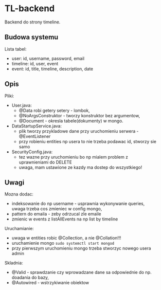 # TL-backend
Backend do strony timeline.

## Budowa systemu
Lista tabel:
- user: id, username, password, email
- timeline: id, user, event
- event: id, title, timeline, description, date

## Opis
Pliki:
- User.java:
  - @Data robi getery setery - lombok,
  - @NoArgsConstruktor - tworzy konstruktor bez argumentow,
  - @Document - okresla tabele(dokumenty) w mongo.
- DataStartupService.java:
  - plik tworzy przykladowe dane przy uruchomieniu serwera - @EventListener
  - przy robieniu entities np usera to nie trzeba podawac id, stworzy sie samo
- SecurityConfig.java:
  - tez wazne przy uruchomieniu bo np mialem problem z uprawnieniami do DELETE
  - uwaga, mam ustawione ze kazdy ma dostep do wszystkiego!
  
  
## Uwagi
Mozna dodac:
- indeksowanie do np username - usprawnia wykonywanie queries, uwaga trzeba cos zmieniec w config mongo,
- pattern do emaila - zeby odrzucal zle emaile
- zmienic w events z listAllEvents na np list by timeline

Uruchamianie:
- uwaga w entities robic @Collection, a nie @Collation!!!
- uruchamienie mongo <code>sudo systemctl start mongod</code>
- przy pierwszym uruchomieniu mongo trzeba stworzyc nowego usera admin

Skladnia:
- @Valid - sprawdzanie czy wprowadzane dane sa odpowiednie do np. doadania do bazy,
- @Autowired - wstrzykiwanie obiektow